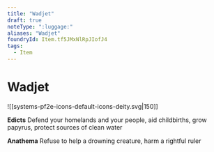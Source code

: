 ```yaml
---
title: "Wadjet"
draft: true
noteType: ":luggage:"
aliases: "Wadjet"
foundryId: Item.tf5JMxNlRpJIofJ4
tags:
  - Item
---
```


# Wadjet
![[systems-pf2e-icons-default-icons-deity.svg|150]]

**Edicts** Defend your homelands and your people, aid childbirths, grow papyrus, protect sources of clean water

**Anathema** Refuse to help a drowning creature, harm a rightful ruler

